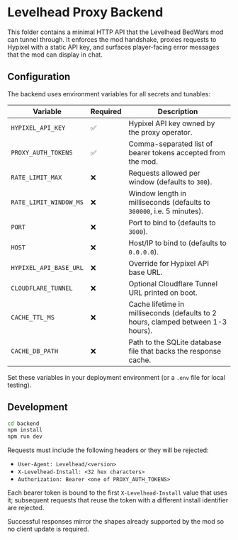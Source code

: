 # Levelhead Proxy Backend

This folder contains a minimal HTTP API that the Levelhead BedWars mod can tunnel through. It enforces the mod handshake, proxies requests to Hypixel with a static API key, and surfaces player-facing error messages that the mod can display in chat.

## Configuration

The backend uses environment variables for all secrets and tunables:

| Variable | Required | Description |
| --- | --- | --- |
| `HYPIXEL_API_KEY` | ✅ | Hypixel API key owned by the proxy operator. |
| `PROXY_AUTH_TOKENS` | ✅ | Comma-separated list of bearer tokens accepted from the mod. |
| `RATE_LIMIT_MAX` | ❌ | Requests allowed per window (defaults to `300`). |
| `RATE_LIMIT_WINDOW_MS` | ❌ | Window length in milliseconds (defaults to `300000`, i.e. 5 minutes). |
| `PORT` | ❌ | Port to bind to (defaults to `3000`). |
| `HOST` | ❌ | Host/IP to bind to (defaults to `0.0.0.0`). |
| `HYPIXEL_API_BASE_URL` | ❌ | Override for Hypixel API base URL. |
| `CLOUDFLARE_TUNNEL` | ❌ | Optional Cloudflare Tunnel URL printed on boot. |
| `CACHE_TTL_MS` | ❌ | Cache lifetime in milliseconds (defaults to 2 hours, clamped between 1-3 hours). |
| `CACHE_DB_PATH` | ❌ | Path to the SQLite database file that backs the response cache. |

Set these variables in your deployment environment (or a `.env` file for local testing).

## Development

```bash
cd backend
npm install
npm run dev
```

Requests must include the following headers or they will be rejected:

- `User-Agent: Levelhead/<version>`
- `X-Levelhead-Install: <32 hex characters>`
- `Authorization: Bearer <one of PROXY_AUTH_TOKENS>`

Each bearer token is bound to the first `X-Levelhead-Install` value that uses it; subsequent requests that reuse the token with a different install identifier are rejected.

Successful responses mirror the shapes already supported by the mod so no client update is required.
